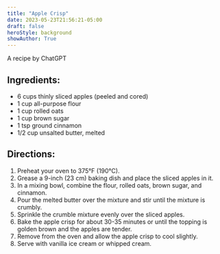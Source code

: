 ```yaml
---
title: "Apple Crisp"
date: 2023-05-23T21:56:21-05:00
draft: false
heroStyle: background
showAuthor: True
---
```

A recipe by ChatGPT

## Ingredients:

- 6 cups thinly sliced apples (peeled and cored)
- 1 cup all-purpose flour
- 1 cup rolled oats
- 1 cup brown sugar
- 1 tsp ground cinnamon
- 1/2 cup unsalted butter, melted

## Directions:

1. Preheat your oven to 375°F (190°C).
2. Grease a 9-inch (23 cm) baking dish and place the sliced apples in it.
3. In a mixing bowl, combine the flour, rolled oats, brown sugar, and cinnamon.
4. Pour the melted butter over the mixture and stir until the mixture is crumbly.
5. Sprinkle the crumble mixture evenly over the sliced apples.
6. Bake the apple crisp for about 30-35 minutes or until the topping is golden brown and the apples are tender.
7. Remove from the oven and allow the apple crisp to cool slightly.
8. Serve with vanilla ice cream or whipped cream.
